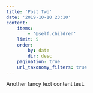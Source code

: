```yaml
---
title: 'Post Two'
date: '2019-10-10 23:10'
content:
    items:
        - '@self.children'
    limit: 5
    order:
        by: date
        dir: desc
    pagination: true
    url_taxonomy_filters: true
---
```


Another fancy text content test.